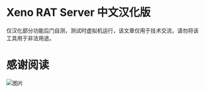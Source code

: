 # Xeno RAT Server 中文汉化版

仅汉化部分功能后门自测，测试时虚拟机运行，该文章仅用于技术交流，请勿将该工具用于非法用途。


# 感谢阅读

![图片](https://user-images.githubusercontent.com/34683107/188175429-58a71c93-a603-408f-ac9b-c0b616b6467c.png)
